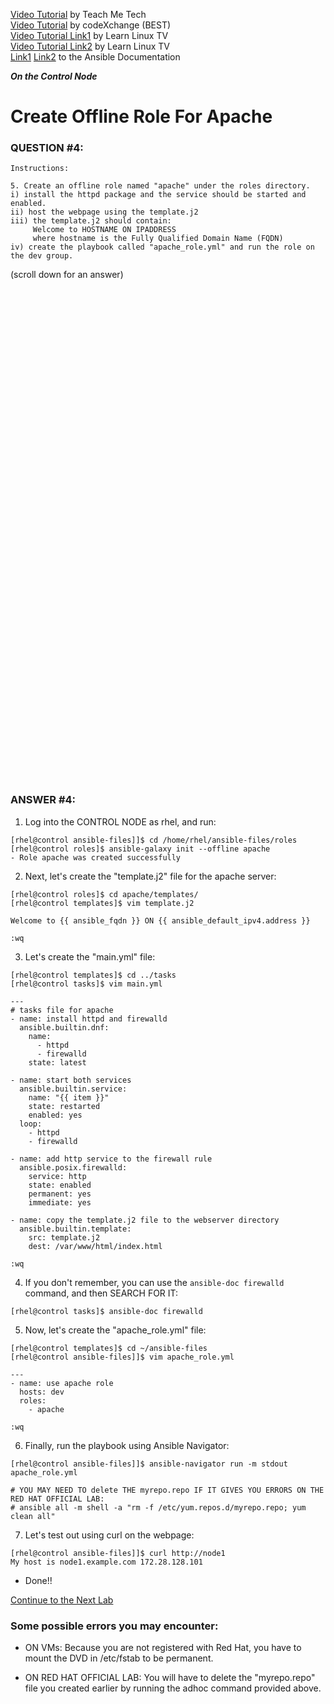 <a href="https://www.youtube.com/watch?v=W2pMZLWK-B4&list=PLYB6dfdhWDePZf4fd4YgGGtSX_vHKv5vz&index=6">Video Tutorial</a> by Teach Me Tech \
<a href="https://www.youtube.com/watch?v=jvyfNTuxyjE&list=PLL_setXLS0tiYMipvQI4oUGkJwhOhn42J&index=4">Video Tutorial</a> by codeXchange (BEST) \
<a href="https://www.youtube.com/watch?v=tq9sCeQNVYc&list=PLT98CRl2KxKEUHie1m24-wkyHpEsa4Y70&index=14">Video Tutorial Link1</a> by Learn Linux TV \
<a href="https://www.youtube.com/watch?v=s8F_YWGHeDM&list=PLT98CRl2KxKEUHie1m24-wkyHpEsa4Y70&index=16">Video Tutorial Link2</a> by Learn Linux TV \
<a href="https://docs.ansible.com/ansible/latest/playbook_guide/playbooks_templating.html#templating-jinja2">Link1</a> <a href="https://docs.ansible.com/ansible/latest/playbook_guide/playbooks_reuse_roles.html#using-roles-at-the-play-level">Link2</a> to the Ansible Documentation

***On the Control Node***

# Create Offline Role For Apache
### QUESTION #4:
```
Instructions:

5. Create an offline role named "apache" under the roles directory.
i) install the httpd package and the service should be started and enabled.
ii) host the webpage using the template.j2
iii) the template.j2 should contain:
     Welcome to HOSTNAME ON IPADDRESS
     where hostname is the Fully Qualified Domain Name (FQDN)
iv) create the playbook called "apache_role.yml" and run the role on the dev group.
```

(scroll down for an answer)
<br/><br/><br/><br/><br/><br/><br/><br/><br/><br/><br/><br/><br/><br/><br/><br/><br/><br/><br/><br/><br/><br/><br/><br/>
<br/><br/><br/><br/><br/><br/><br/><br/><br/><br/><br/><br/><br/><br/><br/><br/><br/><br/><br/><br/><br/><br/><br/><br/>

### ANSWER #4:

1) Log into the CONTROL NODE as rhel, and run:
```
[rhel@control ansible-files]]$ cd /home/rhel/ansible-files/roles
[rhel@control roles]$ ansible-galaxy init --offline apache
- Role apache was created successfully
```
2) Next, let's create the "template.j2" file for the apache server:
```
[rhel@control roles]$ cd apache/templates/
[rhel@control templates]$ vim template.j2

Welcome to {{ ansible_fqdn }} ON {{ ansible_default_ipv4.address }}

:wq
```

3) Let's create the "main.yml" file:
```
[rhel@control templates]$ cd ../tasks
[rhel@control tasks]$ vim main.yml

---
# tasks file for apache
- name: install httpd and firewalld
  ansible.builtin.dnf:
    name:
      - httpd
      - firewalld
    state: latest

- name: start both services
  ansible.builtin.service:
    name: "{{ item }}"
    state: restarted
    enabled: yes
  loop:
    - httpd
    - firewalld

- name: add http service to the firewall rule
  ansible.posix.firewalld:
    service: http
    state: enabled
    permanent: yes
    immediate: yes

- name: copy the template.j2 file to the webserver directory
  ansible.builtin.template:
    src: template.j2
    dest: /var/www/html/index.html

:wq
```

4) If you don't remember, you can use the ```ansible-doc firewalld``` command, and then SEARCH FOR IT:
```
[rhel@control tasks]$ ansible-doc firewalld
```

5) Now, let's create the "apache_role.yml" file:
```
[rhel@control templates]$ cd ~/ansible-files
[rhel@control ansible-files]]$ vim apache_role.yml

---
- name: use apache role
  hosts: dev
  roles:
    - apache

:wq
```

6) Finally, run the playbook using Ansible Navigator:
```
[rhel@control ansible-files]]$ ansible-navigator run -m stdout apache_role.yml

# YOU MAY NEED TO delete THE myrepo.repo IF IT GIVES YOU ERRORS ON THE RED HAT OFFICIAL LAB:
# ansible all -m shell -a "rm -f /etc/yum.repos.d/myrepo.repo; yum clean all"
```

7) Let's test out using curl on the webpage:
```
[rhel@control ansible-files]]$ curl http://node1
My host is node1.example.com 172.28.128.101
```

* Done!!

[Continue to the Next Lab](05_create_and_run_roles_yml_(EASY).md)

### Some possible errors you may encounter: ###
- ON VMs:
     Because you are not registered with Red Hat, you have to mount the DVD in /etc/fstab to be permanent.
  
- ON RED HAT OFFICIAL LAB:
     You will have to delete the "myrepo.repo" file you created earlier by running the adhoc command provided above.
